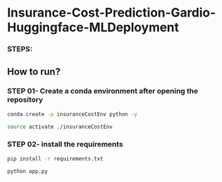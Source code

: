 # Insurance-Cost-Prediction-Gardio-Huggingface-MLDeployment

### STEPS:
## How to run? 
### STEP 01- Create a conda environment after opening the repository
```bash
conda create -p insuranceCostEnv python -y
```

```bash
source activate ./insuranceCostEnv
```

### STEP 02- install the requirements
```bash
pip install -r requirements.txt
```

```bash
python app.py
```